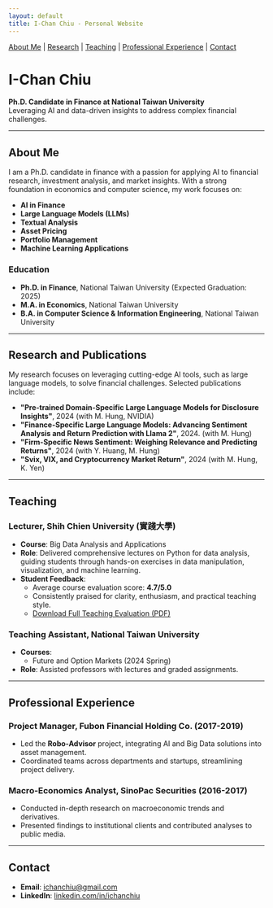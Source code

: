 ```yaml
---
layout: default
title: I-Chan Chiu - Personal Website
---
```


[About Me](#about-me) | [Research](#research-and-publications) | [Teaching](#teaching) | [Professional Experience](#professional-experience) | [Contact](#contact)

# I-Chan Chiu  
**Ph.D. Candidate in Finance at National Taiwan University**  
Leveraging AI and data-driven insights to address complex financial challenges.

---

## About Me
I am a Ph.D. candidate in finance with a passion for applying AI to financial research, investment analysis, and market insights. With a strong foundation in economics and computer science, my work focuses on:
- **AI in Finance**
- **Large Language Models (LLMs)**
- **Textual Analysis**
- **Asset Pricing**
- **Portfolio Management**
- **Machine Learning Applications**

### **Education**
- **Ph.D. in Finance**, National Taiwan University (Expected Graduation: 2025)  
- **M.A. in Economics**, National Taiwan University  
- **B.A. in Computer Science & Information Engineering**, National Taiwan University  

---

## Research and Publications
My research focuses on leveraging cutting-edge AI tools, such as large language models, to solve financial challenges. Selected publications include:
- **"Pre-trained Domain-Specific Large Language Models for Disclosure Insights"**, 2024 (with M. Hung, NVIDIA)  
- **"Finance-Specific Large Language Models: Advancing Sentiment Analysis and Return Prediction with Llama 2"**, 2024. (with M. Hung)   
- **"Firm-Specific News Sentiment: Weighing Relevance and Predicting Returns"**, 2024 (with Y. Huang, M. Hung)  
- **"Svix, VIX, and Cryptocurrency Market Return"**, 2024 (with M. Hung, K. Yen)  

---

## Teaching
### **Lecturer, Shih Chien University (實踐大學)**  
- **Course**: Big Data Analysis and Applications  
- **Role**: Delivered comprehensive lectures on Python for data analysis, guiding students through hands-on exercises in data manipulation, visualization, and machine learning.  
- **Student Feedback**:  
  - Average course evaluation score: **4.7/5.0**  
  - Consistently praised for clarity, enthusiasm, and practical teaching style.  
  - [Download Full Teaching Evaluation (PDF)](ShihChienEval.pdf)  

### **Teaching Assistant, National Taiwan University**  
- **Courses**:  
  - Future and Option Markets (2024 Spring)    
- **Role**: Assisted professors with lectures and graded assignments.

---

## Professional Experience
### **Project Manager, Fubon Financial Holding Co. (2017-2019)**  
- Led the **Robo-Advisor** project, integrating AI and Big Data solutions into asset management.  
- Coordinated teams across departments and startups, streamlining project delivery.  

### **Macro-Economics Analyst, SinoPac Securities (2016-2017)**  
- Conducted in-depth research on macroeconomic trends and derivatives.  
- Presented findings to institutional clients and contributed analyses to public media.  

---

## Contact
- **Email**: ichanchiu@gmail.com  
- **LinkedIn**: [linkedin.com/in/ichanchiu](https://linkedin.com/in/ichanchiu)

